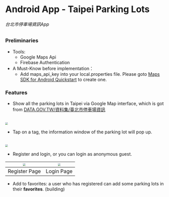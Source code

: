 # Android App - Taipei Parking Lots

###### 台北市停車場資訊App

### Preliminaries

- Tools:
    - Google Maps Api
    - Firebase Authentication
- A Must-Know before implementation：
    - Add maps_api_key into your local.properties file. Please goto [Maps SDK for Android Quickstart](https://developers.google.com/maps/documentation/android-sdk/start) to create one.


### Features

- Show all the parking lots in Taipei via Google Map interface, which is got from [DATA.GOV.TW/資料集/臺北市停車場資訊](https://data.gov.tw/dataset/128435)
<br/>  
<img src="https://i.imgur.com/xg79ONQ.png" style= "zoom:50%;"/>


- Tap on a tag, the information window of the parking lot will pop up.
<br/>  
  <img src="https://i.imgur.com/q5gTOL4.png" style= "zoom:50%;"/>


- Register and login, or you can login as anonymous guest.


| <img src="https://i.imgur.com/oI7q8LX.png" style= "zoom:50%;"/>| <img src="https://i.imgur.com/PSvOZJm.png" style= "zoom:50%;"/> | 
| -------- | -------- | 
| Register Page    | Login Page    | 

- Add to favorites: a user who has registered can add some parking lots in their **favorites**.
  (building)